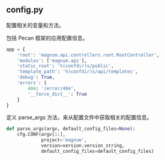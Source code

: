 ## config.py
配置相关的变量和方法。

包括 Pecan 框架的应用配置信息。
```python
app = {
    'root': 'magnum.api.controllers.root.RootController',
    'modules': ['magnum.api'],
    'static_root': '%(confdir)s/public',
    'template_path': '%(confdir)s/api/templates',
    'debug': True,
    'errors': {
        404: '/error/404',
        '__force_dict__': True
    }
}
```

定义 parse_args 方法，来从配置文件中获取相关的配置信息。
```python
def parse_args(argv, default_config_files=None):
    cfg.CONF(argv[1:],
             project='magnum',
             version=version.version_string,
             default_config_files=default_config_files)
```
